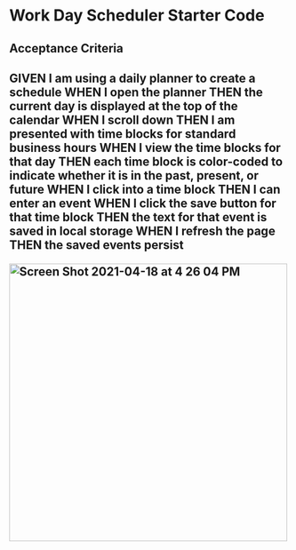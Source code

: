 # Work Day Scheduler Starter Code

<h2>Acceptance Criteria<h2>

GIVEN I am using a daily planner to create a schedule
WHEN I open the planner
THEN the current day is displayed at the top of the calendar
WHEN I scroll down
THEN I am presented with time blocks for standard business hours
WHEN I view the time blocks for that day
THEN each time block is color-coded to indicate whether it is in the past, present, or future
WHEN I click into a time block
THEN I can enter an event
WHEN I click the save button for that time block
THEN the text for that event is saved in local storage
WHEN I refresh the page
THEN the saved events persist

<img width="500" alt="Screen Shot 2021-04-18 at 4 26 04 PM" src="https://user-images.githubusercontent.com/33267456/115162807-c8bcfd00-a062-11eb-86ba-3daac43c7309.png">

